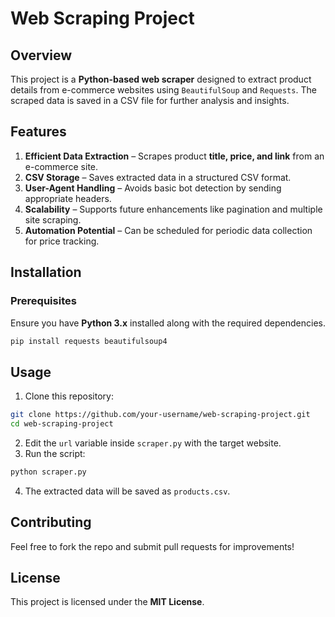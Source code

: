 # Web Scraping Project

## Overview
This project is a **Python-based web scraper** designed to extract product details from e-commerce websites using `BeautifulSoup` and `Requests`. The scraped data is saved in a CSV file for further analysis and insights.

## Features
1. **Efficient Data Extraction** – Scrapes product **title, price, and link** from an e-commerce site.
2. **CSV Storage** – Saves extracted data in a structured CSV format.
3. **User-Agent Handling** – Avoids basic bot detection by sending appropriate headers.
4. **Scalability** – Supports future enhancements like pagination and multiple site scraping.
5. **Automation Potential** – Can be scheduled for periodic data collection for price tracking.

## Installation
### Prerequisites
Ensure you have **Python 3.x** installed along with the required dependencies.
```sh
pip install requests beautifulsoup4
```

## Usage
1. Clone this repository:
```sh
git clone https://github.com/your-username/web-scraping-project.git
cd web-scraping-project
```
2. Edit the `url` variable inside `scraper.py` with the target website.
3. Run the script:
```sh
python scraper.py
```
4. The extracted data will be saved as `products.csv`.

## Contributing
Feel free to fork the repo and submit pull requests for improvements!

## License
This project is licensed under the **MIT License**.
